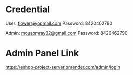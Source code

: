 # Credential
User: flower@yopmail.com
Password: 8420462790

Admin: mousomray02@gmail.com
Password: 8420462790

# Admin Panel Link
https://eshop-project-server.onrender.com/admin/login 
